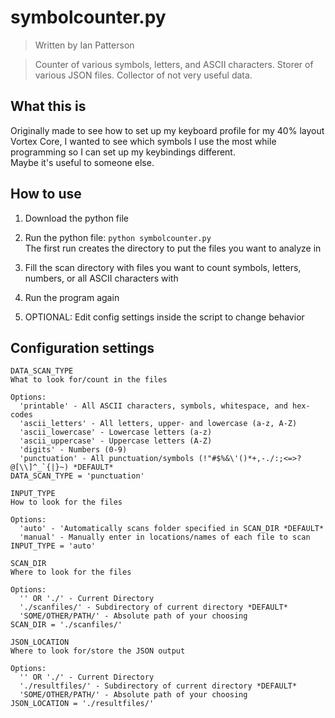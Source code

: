 # symbolcounter.py
>Written by Ian Patterson  
  
>Counter of various symbols, letters, and ASCII characters. Storer of various JSON files. Collector of not very useful data. 


## What this is
Originally made to see how to set up my keyboard profile for my 40% layout Vortex Core, I wanted to see which symbols I use the most while programming so I can set up my keybindings different.  
Maybe it's useful to someone else.  

## How to use
1. Download the python file  
2. Run the python file: `python symbolcounter.py`  
The first run creates the directory to put the files you want to analyze in  

3. Fill the scan directory with files you want to count symbols, letters, numbers, or all ASCII characters with  
4. Run the program again  
5. OPTIONAL: Edit config settings inside the script to change behavior  

## Configuration settings  
```
DATA_SCAN_TYPE
What to look for/count in the files

Options:
  'printable' - All ASCII characters, symbols, whitespace, and hex-codes
  'ascii_letters' - All letters, upper- and lowercase (a-z, A-Z)
  'ascii_lowercase' - Lowercase letters (a-z)
  'ascii_uppercase' - Uppercase letters (A-Z)
  'digits' - Numbers (0-9)
  'punctuation' - All punctuation/symbols (!"#$%&\'()*+,-./:;<=>?@[\\]^_`{|}~) *DEFAULT*
DATA_SCAN_TYPE = 'punctuation'
```   

```
INPUT_TYPE
How to look for the files

Options:
  'auto' - 'Automatically scans folder specified in SCAN_DIR *DEFAULT*
  'manual' - Manually enter in locations/names of each file to scan
INPUT_TYPE = 'auto'
```   

```
SCAN_DIR
Where to look for the files

Options:
  '' OR './' - Current Directory
  './scanfiles/' - Subdirectory of current directory *DEFAULT*
  'SOME/OTHER/PATH/' - Absolute path of your choosing
SCAN_DIR = './scanfiles/'
```   

```
JSON_LOCATION
Where to look for/store the JSON output 

Options:
  '' OR './' - Current Directory
  './resultfiles/' - Subdirectory of current directory *DEFAULT*
  'SOME/OTHER/PATH/' - Absolute path of your choosing
JSON_LOCATION = './resultfiles/'
```   
